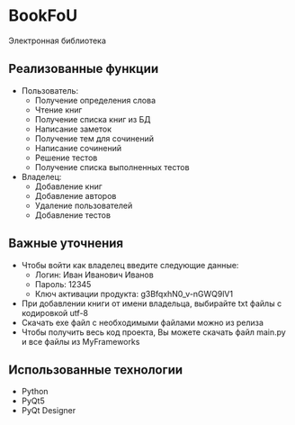 # BookFoU
Электронная библиотека

## Реализованные функции
* Пользователь:
  * Получение определения слова
  * Чтение книг
  * Получение списка книг из БД
  * Написание заметок
  * Получение тем для сочинений
  * Написание сочинений
  * Решение тестов
  * Получение списка выполненных тестов
* Владелец:
  * Добавление книг
  * Добавление авторов
  * Удаление пользователей
  * Добавление тестов

## Важные уточнения
* Чтобы войти как владелец введите следующие данные:
  * Логин: Иван Иванович Иванов
  * Пароль: 12345
  * Ключ активации продукта: g3BfqxhN0_v-nGWQ9lV1
* При добавлении книги от имени владельца, выбирайте txt файлы с кодировкой utf-8
* Скачать exe файл с необходимыми файлами можно из релиза
* Чтобы получить весь код проекта, Вы можете скачать файл main.py и все файлы из MyFrameworks

## Использованные технологии
* Python
* PyQt5
* PyQt Designer
